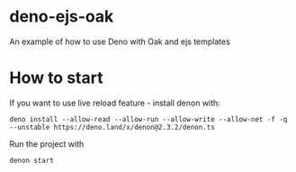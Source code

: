 # deno-ejs-oak
An example of how to use Deno with Oak and ejs templates

# How to start
If you want to use live reload feature - install denon with: 

`deno install --allow-read --allow-run --allow-write --allow-net -f -q --unstable https://deno.land/x/denon@2.3.2/denon.ts`

Run the project with 

`denon start`
